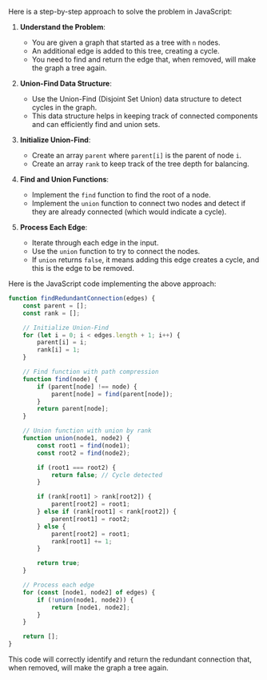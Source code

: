 Here is a step-by-step approach to solve the problem in JavaScript:

1. **Understand the Problem**:
   - You are given a graph that started as a tree with `n` nodes.
   - An additional edge is added to this tree, creating a cycle.
   - You need to find and return the edge that, when removed, will make the graph a tree again.

2. **Union-Find Data Structure**:
   - Use the Union-Find (Disjoint Set Union) data structure to detect cycles in the graph.
   - This data structure helps in keeping track of connected components and can efficiently find and union sets.

3. **Initialize Union-Find**:
   - Create an array `parent` where `parent[i]` is the parent of node `i`.
   - Create an array `rank` to keep track of the tree depth for balancing.

4. **Find and Union Functions**:
   - Implement the `find` function to find the root of a node.
   - Implement the `union` function to connect two nodes and detect if they are already connected (which would indicate a cycle).

5. **Process Each Edge**:
   - Iterate through each edge in the input.
   - Use the `union` function to try to connect the nodes.
   - If `union` returns `false`, it means adding this edge creates a cycle, and this is the edge to be removed.

Here is the JavaScript code implementing the above approach:

```javascript
function findRedundantConnection(edges) {
    const parent = [];
    const rank = [];

    // Initialize Union-Find
    for (let i = 0; i < edges.length + 1; i++) {
        parent[i] = i;
        rank[i] = 1;
    }

    // Find function with path compression
    function find(node) {
        if (parent[node] !== node) {
            parent[node] = find(parent[node]);
        }
        return parent[node];
    }

    // Union function with union by rank
    function union(node1, node2) {
        const root1 = find(node1);
        const root2 = find(node2);

        if (root1 === root2) {
            return false; // Cycle detected
        }

        if (rank[root1] > rank[root2]) {
            parent[root2] = root1;
        } else if (rank[root1] < rank[root2]) {
            parent[root1] = root2;
        } else {
            parent[root2] = root1;
            rank[root1] += 1;
        }

        return true;
    }

    // Process each edge
    for (const [node1, node2] of edges) {
        if (!union(node1, node2)) {
            return [node1, node2];
        }
    }

    return [];
}
```

This code will correctly identify and return the redundant connection that, when removed, will make the graph a tree again.


